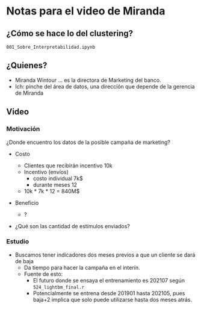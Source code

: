 # Notas para el video de Miranda

## ¿Cómo se hace lo del clustering?
`801_Sobre_Interpretabilidad.ipynb`



## ¿Quienes?
- Miranda Wintour ... es la directora de Marketing del banco.
- Ich: pinche del área de datos, una dirección que depende de la gerencia de Miranda

## Video

### Motivación

¿Donde encuentro los datos de la posible campaña de marketing?
- Costo
  - Clientes que recibirán incentivo 10k
  - Incentivo (envíos)
    - costo individual 7k$
    - durante meses 12
  - 10k * 7k * 12 = 840M$

- Beneficio
  - ?

- ¿Qué son las cantidad de estímulos enviados?

### Estudio
- Buscamos tener indicadores dos meses previos a que un cliente se dará de baja
  - Da tiempo para hacer la campaña en el interín.
  - Fuente de esto:
    - El futuro donde se ensaya el entrenamiento es 202107 según `524_lightbm_final.r`
    - Potencialmente se entrena desde 201901 hasta 202105, pues baja+2 implica que solo puede utilizarse hasta dos meses atrás.

